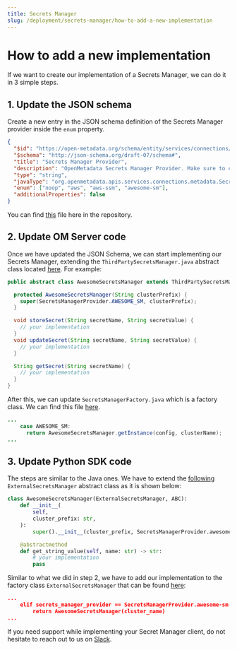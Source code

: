 ```yaml
---
title: Secrets Manager
slug: /deployment/secrets-manager/how-to-add-a-new-implementation
---
```


# How to add a new implementation

If we want to create our implementation of a Secrets Manager, we can do it in 3 simple steps.

## 1. Update the JSON schema

Create a new entry in the JSON schema definition of the Secrets Manager provider inside the `enum` property. 

```json
{
  "$id": "https://open-metadata.org/schema/entity/services/connections/metadata/secretsManagersProvider.json",
  "$schema": "http://json-schema.org/draft-07/schema#",
  "title": "Secrets Manager Provider",
  "description": "OpenMetadata Secrets Manager Provider. Make sure to configure the same secrets manager providers as the ones configured on the OpenMetadata server.",
  "type": "string",
  "javaType": "org.openmetadata.apis.services.connections.metadata.SecretsManagerProvider",
  "enum": ["noop", "aws", "aws-ssm", "awesome-sm"],
  "additionalProperties": false
}
```

You can find [this](https://github.com/open-metadata/OpenMetadata/blob/main/openmetadata-core/src/main/resources/json/schema/entity/services/connections/metadata/secretsManagerProvider.json) file here in the repository.

## 2. Update OM Server code

Once we have updated the JSON Schema, we can start implementing our Secrets Manager, extending the `ThirdPartySecretsManager.java` abstract class located [here](https://github.com/open-metadata/OpenMetadata/blob/main/openmetadata-apis/src/main/java/org/openmetadata/catalog/secrets/ThirdPartySecretsManager.java). For example:

```java
public abstract class AwesomeSecretsManager extends ThirdPartySecretsManager {

  protected AwesomeSecretsManager(String clusterPrefix) {
    super(SecretsManagerProvider.AWESOME_SM, clusterPrefix);
  }

  void storeSecret(String secretName, String secretValue) {
    // your implementation
  }
  void updateSecret(String secretName, String secretValue) {
    // your implementation
  }

  String getSecret(String secretName) {
    // your implementation
  }
}
```

After this, we can update `SecretsManagerFactory.java` which is a factory class. We can find this file [here](https://github.com/open-metadata/OpenMetadata/blob/main/openmetadata-apis/src/main/java/org/openmetadata/catalog/secrets/SecretsManagerFactory.java).

```java
...
    case AWESOME_SM:
      return AwesomeSecretsManager.getInstance(config, clusterName);
...
```

## 3. Update Python SDK code

The steps are similar to the Java ones. We have to extend the [following](https://github.com/open-metadata/OpenMetadata/blob/main/ingestion/src/metadata/utils/secrets/external_secrets_manager.py) `ExternalSecretsManager` abstract class as it is shown below:

```python
class AwesomeSecretsManager(ExternalSecretsManager, ABC):
    def __init__(
        self,
        cluster_prefix: str,
    ):
        super().__init__(cluster_prefix, SecretsManagerProvider.awesome-sm)

    @abstractmethod
    def get_string_value(self, name: str) -> str:
        # your implementation
        pass
```

Similar to what we did in step 2, we have to add our implementation to the factory class `ExternalSecretsManager` that can be found [here]():

```json
...
    elif secrets_manager_provider == SecretsManagerProvider.awesome-sm:
        return AwesomeSecretsManager(cluster_name)
...
```
<p/><p/>

If you need support while implementing your Secret Manager client, do not hesitate to reach out to us on [Slack](https://slack.open-metadata.org/).